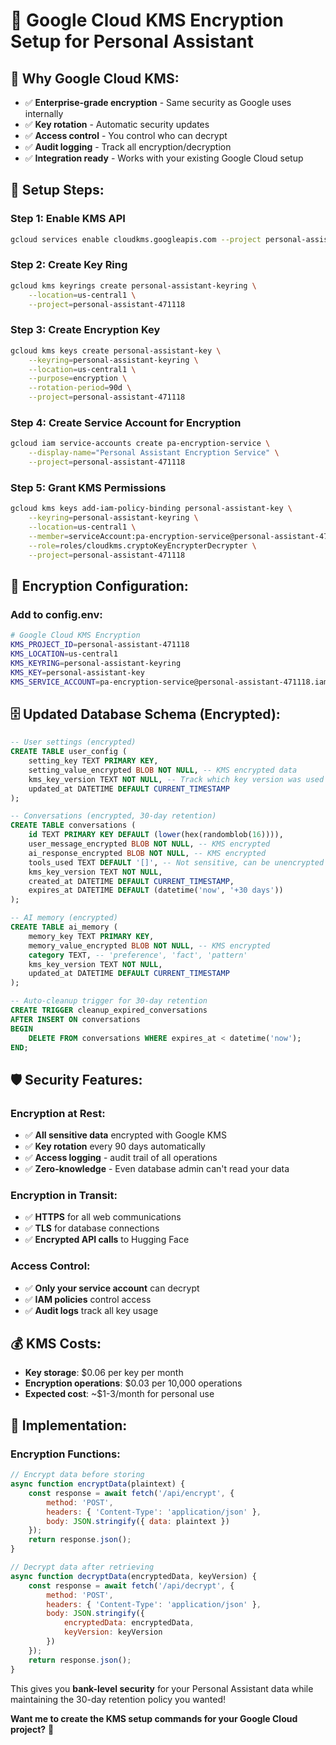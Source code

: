 # 🔐 Google Cloud KMS Encryption Setup for Personal Assistant

## 🎯 **Why Google Cloud KMS:**
- ✅ **Enterprise-grade encryption** - Same security as Google uses internally
- ✅ **Key rotation** - Automatic security updates
- ✅ **Access control** - You control who can decrypt
- ✅ **Audit logging** - Track all encryption/decryption
- ✅ **Integration ready** - Works with your existing Google Cloud setup

## 🔧 **Setup Steps:**

### **Step 1: Enable KMS API**
```bash
gcloud services enable cloudkms.googleapis.com --project personal-assistant-471118
```

### **Step 2: Create Key Ring**
```bash
gcloud kms keyrings create personal-assistant-keyring \
    --location=us-central1 \
    --project=personal-assistant-471118
```

### **Step 3: Create Encryption Key**
```bash
gcloud kms keys create personal-assistant-key \
    --keyring=personal-assistant-keyring \
    --location=us-central1 \
    --purpose=encryption \
    --rotation-period=90d \
    --project=personal-assistant-471118
```

### **Step 4: Create Service Account for Encryption**
```bash
gcloud iam service-accounts create pa-encryption-service \
    --display-name="Personal Assistant Encryption Service" \
    --project=personal-assistant-471118
```

### **Step 5: Grant KMS Permissions**
```bash
gcloud kms keys add-iam-policy-binding personal-assistant-key \
    --keyring=personal-assistant-keyring \
    --location=us-central1 \
    --member=serviceAccount:pa-encryption-service@personal-assistant-471118.iam.gserviceaccount.com \
    --role=roles/cloudkms.cryptoKeyEncrypterDecrypter \
    --project=personal-assistant-471118
```

## 🔑 **Encryption Configuration:**

### **Add to config.env:**
```bash
# Google Cloud KMS Encryption
KMS_PROJECT_ID=personal-assistant-471118
KMS_LOCATION=us-central1
KMS_KEYRING=personal-assistant-keyring
KMS_KEY=personal-assistant-key
KMS_SERVICE_ACCOUNT=pa-encryption-service@personal-assistant-471118.iam.gserviceaccount.com
```

## 🗄️ **Updated Database Schema (Encrypted):**

```sql
-- User settings (encrypted)
CREATE TABLE user_config (
    setting_key TEXT PRIMARY KEY,
    setting_value_encrypted BLOB NOT NULL, -- KMS encrypted data
    kms_key_version TEXT NOT NULL, -- Track which key version was used
    updated_at DATETIME DEFAULT CURRENT_TIMESTAMP
);

-- Conversations (encrypted, 30-day retention)
CREATE TABLE conversations (
    id TEXT PRIMARY KEY DEFAULT (lower(hex(randomblob(16)))),
    user_message_encrypted BLOB NOT NULL, -- KMS encrypted
    ai_response_encrypted BLOB NOT NULL, -- KMS encrypted  
    tools_used TEXT DEFAULT '[]', -- Not sensitive, can be unencrypted
    kms_key_version TEXT NOT NULL,
    created_at DATETIME DEFAULT CURRENT_TIMESTAMP,
    expires_at DATETIME DEFAULT (datetime('now', '+30 days'))
);

-- AI memory (encrypted)
CREATE TABLE ai_memory (
    memory_key TEXT PRIMARY KEY,
    memory_value_encrypted BLOB NOT NULL, -- KMS encrypted
    category TEXT, -- 'preference', 'fact', 'pattern'
    kms_key_version TEXT NOT NULL,
    updated_at DATETIME DEFAULT CURRENT_TIMESTAMP
);

-- Auto-cleanup trigger for 30-day retention
CREATE TRIGGER cleanup_expired_conversations 
AFTER INSERT ON conversations
BEGIN
    DELETE FROM conversations WHERE expires_at < datetime('now');
END;
```

## 🛡️ **Security Features:**

### **Encryption at Rest:**
- ✅ **All sensitive data** encrypted with Google KMS
- ✅ **Key rotation** every 90 days automatically
- ✅ **Access logging** - audit trail of all operations
- ✅ **Zero-knowledge** - Even database admin can't read your data

### **Encryption in Transit:**
- ✅ **HTTPS** for all web communications
- ✅ **TLS** for database connections
- ✅ **Encrypted API calls** to Hugging Face

### **Access Control:**
- ✅ **Only your service account** can decrypt
- ✅ **IAM policies** control access
- ✅ **Audit logs** track all key usage

## 💰 **KMS Costs:**
- **Key storage**: $0.06 per key per month
- **Encryption operations**: $0.03 per 10,000 operations
- **Expected cost**: ~$1-3/month for personal use

## 🚀 **Implementation:**

### **Encryption Functions:**
```javascript
// Encrypt data before storing
async function encryptData(plaintext) {
    const response = await fetch('/api/encrypt', {
        method: 'POST',
        headers: { 'Content-Type': 'application/json' },
        body: JSON.stringify({ data: plaintext })
    });
    return response.json();
}

// Decrypt data after retrieving
async function decryptData(encryptedData, keyVersion) {
    const response = await fetch('/api/decrypt', {
        method: 'POST', 
        headers: { 'Content-Type': 'application/json' },
        body: JSON.stringify({ 
            encryptedData: encryptedData,
            keyVersion: keyVersion 
        })
    });
    return response.json();
}
```

This gives you **bank-level security** for your Personal Assistant data while maintaining the 30-day retention policy you wanted!

**Want me to create the KMS setup commands for your Google Cloud project?** 🔐
